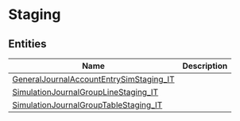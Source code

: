 
# Staging


## Entities

|Name|Description|
|---|---|
|[GeneralJournalAccountEntrySimStaging_IT](GeneralJournalAccountEntrySimStaging_IT.cdm.json)||
|[SimulationJournalGroupLineStaging_IT](SimulationJournalGroupLineStaging_IT.cdm.json)||
|[SimulationJournalGroupTableStaging_IT](SimulationJournalGroupTableStaging_IT.cdm.json)||
